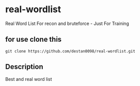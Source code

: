 # real-wordlist
Real Word List For recon and bruteforce -  Just For Training

## for use clone this 
```
git clone https://github.com/destan0098/real-wordlist.git
```
## Description

Best and real word list
